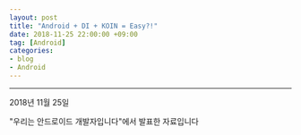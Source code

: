 ```yaml
---
layout: post
title: "Android + DI + KOIN = Easy?!"
date: 2018-11-25 22:00:00 +09:00
tag: [Android]
categories:
- blog
- Android
---
```


- - -

2018년 11월 25일

"우리는 안드로이드 개발자입니다"에서 발표한 자료입니다

<script async class="speakerdeck-embed" data-id="c70638f426da4a70999acf80cc3c0901" data-ratio="1.78086956521739" src="//speakerdeck.com/assets/embed.js"></script>